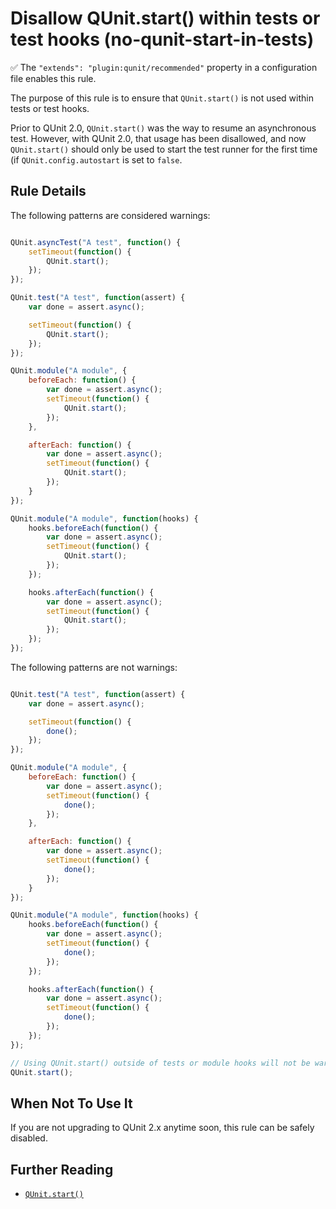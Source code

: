 # Disallow QUnit.start() within tests or test hooks (no-qunit-start-in-tests)

✅ The `"extends": "plugin:qunit/recommended"` property in a configuration file enables this rule.

The purpose of this rule is to ensure that `QUnit.start()` is not used within tests or test hooks.

Prior to QUnit 2.0, `QUnit.start()` was the way to resume an asynchronous test. However, with QUnit 2.0, that usage has been disallowed, and now `QUnit.start()` should only be used to start the test runner for the first time (if `QUnit.config.autostart` is set to `false`.

## Rule Details

The following patterns are considered warnings:

```js

QUnit.asyncTest("A test", function() {
    setTimeout(function() {
        QUnit.start();
    });
});

QUnit.test("A test", function(assert) {
    var done = assert.async();

    setTimeout(function() {
        QUnit.start();
    });
});

QUnit.module("A module", {
    beforeEach: function() {
        var done = assert.async();
        setTimeout(function() {
            QUnit.start();
        });
    },

    afterEach: function() {
        var done = assert.async();
        setTimeout(function() {
            QUnit.start();
        });
    }
});

QUnit.module("A module", function(hooks) {
    hooks.beforeEach(function() {
        var done = assert.async();
        setTimeout(function() {
            QUnit.start();
        });
    });

    hooks.afterEach(function() {
        var done = assert.async();
        setTimeout(function() {
            QUnit.start();
        });
    });
});

```

The following patterns are not warnings:

```js

QUnit.test("A test", function(assert) {
    var done = assert.async();

    setTimeout(function() {
        done();
    });
});

QUnit.module("A module", {
    beforeEach: function() {
        var done = assert.async();
        setTimeout(function() {
            done();
        });
    },

    afterEach: function() {
        var done = assert.async();
        setTimeout(function() {
            done();
        });
    }
});

QUnit.module("A module", function(hooks) {
    hooks.beforeEach(function() {
        var done = assert.async();
        setTimeout(function() {
            done();
        });
    });

    hooks.afterEach(function() {
        var done = assert.async();
        setTimeout(function() {
            done();
        });
    });
});

// Using QUnit.start() outside of tests or module hooks will not be warned
QUnit.start();

```

## When Not To Use It

If you are not upgrading to QUnit 2.x anytime soon, this rule can be safely disabled.

## Further Reading

* [`QUnit.start()`](http://api.qunitjs.com/QUnit.start/)
